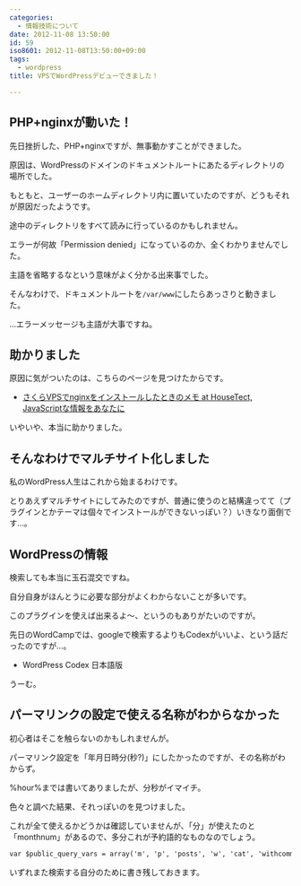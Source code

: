 ```yaml
---
categories:
  - 情報技術について
date: 2012-11-08 13:50:00
id: 59
iso8601: 2012-11-08T13:50:00+09:00
tags:
  - wordpress
title: VPSでWordPressデビューできました！

---
```


<h2>PHP+nginxが動いた！</h2>

<p>先日挫折した、PHP+nginxですが、無事動かすことができました。</p>

<p>原因は、WordPressのドメインのドキュメントルートにあたるディレクトリの場所でした。</p>

<p>もともと、ユーザーのホームディレクトリ内に置いていたのですが、どうもそれが原因だったようです。</p>

<p>途中のディレクトリをすべて読みに行っているのかもしれません。</p>

<p>エラーが何故「Permission denied」になっているのか、全くわかりませんでした。</p>

<p>主語を省略するなという意味がよく分かる出来事でした。</p>

<p>そんなわけで、ドキュメントルートを<code>/var/www</code>にしたらあっさりと動きました。</p>

<p>…エラーメッセージも主語が大事ですね。</p>

<h2>助かりました</h2>

<p>原因に気がついたのは、こちらのページを見つけたからです。</p>

<ul><li><a href="http://hisasann.com/housetect/2012/01/vpsnginx.html">さくらVPSでnginxをインストールしたときのメモ at HouseTect, JavaScriptな情報をあなたに</a></li></ul>

<p>いやいや、本当に助かりました。</p>

<h2>そんなわけでマルチサイト化しました</h2>

<p>私のWordPress人生はこれから始まるわけです。</p>

<p>とりあえずマルチサイトにしてみたのですが、普通に使うのと結構違ってて（プラグインとかテーマは個々でインストールができないっぽい？）いきなり面倒です…。</p>

<h2>WordPressの情報</h2>

<p>検索しても本当に玉石混交ですね。</p>

<p>自分自身がほんとうに必要な部分がよくわからないことが多いです。</p>

<p>このプラグインを使えば出来るよ〜、というのもありがたいのですが。</p>

<p>先日のWordCampでは、googleで検索するよりもCodexがいいよ、という話だったのですが…。</p>

<ul><li>WordPress Codex 日本語版</li></ul>

<p>うーむ。</p>

<h2>パーマリンクの設定で使える名称がわからなかった</h2>

<p>初心者はそこを触らないのかもしれませんが。</p>

<p>パーマリンク設定を「年月日時分(秒?)」にしたかったのですが、その名称がわからず。</p>

<p>%hour%までは書いてありましたが、分秒がイマイチ。</p>

<p>色々と調べた結果、それっぽいのを見つけました。</p>

<p>これが全て使えるかどうかは確認していませんが、「分」が使えたのと「monthnum」があるので、多分これが予約語的なものなのでしょう。</p>

```default
var $public_query_vars = array('m', 'p', 'posts', 'w', 'cat', 'withcomments', 'withoutcomments', 's', 'search', 'exact', 'sentence', 'debug', 'calendar', 'page', 'paged', 'more', 'tb', 'pb', 'author', 'order', 'orderby', 'year', 'monthnum', 'day', 'hour', 'minute', 'second', 'name', 'category_name', 'tag', 'feed', 'author_name', 'static', 'pagename', 'page_id', 'error', 'comments_popup', 'attachment', 'attachment_id', 'subpost', 'subpost_id', 'preview', 'robots', 'taxonomy', 'term', 'cpage');<br>
```

<p>いずれまた検索する自分のために書き残しておきます。</p>
    	